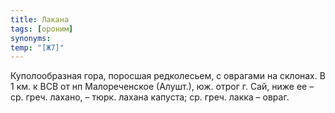 ```yaml
---
title: Лакана
tags: [ороним]
synonyms:
temp: "[Ж7]"
---
```


Куполообразная гора, поросшая редколесьем, с оврагами на склонах. В 1 км. к ВСВ
от нп Малореченское (Алушт.), юж. отрог г. Сай, ниже ее – ср. греч. лахано, –
тюрк. лахана капуста; ср. греч. лакка – овраг.
